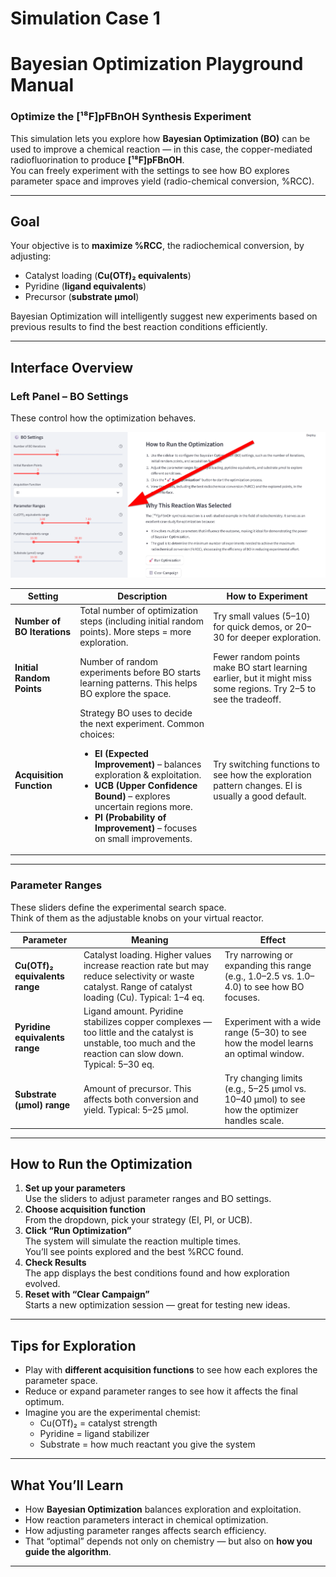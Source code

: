 # Simulation Case 1

# Bayesian Optimization Playground Manual
### Optimize the [¹⁸F]pFBnOH Synthesis Experiment

This simulation lets you explore how **Bayesian Optimization (BO)** can be used to improve a chemical reaction — in this case, the copper-mediated radiofluorination to produce **[¹⁸F]pFBnOH**.  
You can freely experiment with the settings to see how BO explores parameter space and improves yield (radio-chemical conversion, %RCC).

---

## Goal

Your objective is to **maximize %RCC**, the radiochemical conversion, by adjusting:
- Catalyst loading (**Cu(OTf)₂ equivalents**)
- Pyridine (**ligand equivalents**)
- Precursor (**substrate µmol**)

Bayesian Optimization will intelligently suggest new experiments based on previous results to find the best reaction conditions efficiently.

---

## Interface Overview

### **Left Panel – BO Settings**
These control how the optimization behaves.

![Left panel](./_static/simulation_case/overview.png)

| Setting | Description | How to Experiment |
|----------|--------------|-------------------|
| **Number of BO Iterations** | Total number of optimization steps (including initial random points). More steps = more exploration. | Try small values (5–10) for quick demos, or 20–30 for deeper exploration. |
| **Initial Random Points** | Number of random experiments before BO starts learning patterns. This helps BO explore the space. | Fewer random points make BO start learning earlier, but it might miss some regions. Try 2–5 to see the tradeoff. |
| **Acquisition Function** | Strategy BO uses to decide the next experiment. Common choices: <ul><li>**EI (Expected Improvement)** – balances exploration & exploitation.</li><li>**UCB (Upper Confidence Bound)** – explores uncertain regions more.</li><li>**PI (Probability of Improvement)** – focuses on small improvements.</li></ul> | Try switching functions to see how the exploration pattern changes. EI is usually a good default. |

---

### **Parameter Ranges**
These sliders define the experimental search space.  
Think of them as the adjustable knobs on your virtual reactor.

| Parameter | Meaning | Effect |
|------------|----------|--------|
| **Cu(OTf)₂ equivalents range** | Catalyst loading. Higher values increase reaction rate but may reduce selectivity or waste catalyst. Range of catalyst loading (Cu). Typical: 1–4 eq. | Try narrowing or expanding this range (e.g., 1.0–2.5 vs. 1.0–4.0) to see how BO focuses. |
| **Pyridine equivalents range** | Ligand amount. Pyridine stabilizes copper complexes — too little and the catalyst is unstable, too much and the reaction can slow down. Typical: 5–30 eq.| Experiment with a wide range (5–30) to see how the model learns an optimal window. |
| **Substrate (µmol) range** | Amount of precursor. This affects both conversion and yield. Typical: 5–25 µmol. | Try changing limits (e.g., 5–25 µmol vs. 10–40 µmol) to see how the optimizer handles scale. |

---

## How to Run the Optimization

1. **Set up your parameters**  
   Use the sliders to adjust parameter ranges and BO settings.  
2. **Choose acquisition function**  
   From the dropdown, pick your strategy (EI, PI, or UCB).  
3. **Click “Run Optimization”**  
   The system will simulate the reaction multiple times.  
   You’ll see points explored and the best %RCC found.  
4. **Check Results**  
   The app displays the best conditions found and how exploration evolved.  
5. **Reset with “Clear Campaign”**  
   Starts a new optimization session — great for testing new ideas.  

---

## Tips for Exploration

- Play with **different acquisition functions** to see how each explores the parameter space.  
- Reduce or expand parameter ranges to see how it affects the final optimum.  
- Imagine you are the experimental chemist:  
  - Cu(OTf)₂ = catalyst strength  
  - Pyridine = ligand stabilizer  
  - Substrate = how much reactant you give the system  


---

## What You’ll Learn

- How **Bayesian Optimization** balances exploration and exploitation.  
- How reaction parameters interact in chemical optimization.  
- How adjusting parameter ranges affects search efficiency.  
- That “optimal” depends not only on chemistry — but also on **how you guide the algorithm**.

---

